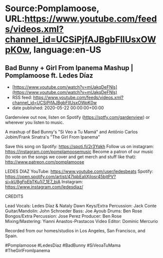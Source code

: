 # Source:Pomplamoose, URL:https://www.youtube.com/feeds/videos.xml?channel_id=UCSiPjfAJBgbFlIUsxOWpK0w, language:en-US

## Bad Bunny + Girl From Ipanema Mashup | Pomplamoose ft. Ledes Díaz
 - [https://www.youtube.com/watch?v=mUakqDeFNls](https://www.youtube.com/watch?v=mUakqDeFNls)
 - RSS feed: https://www.youtube.com/feeds/videos.xml?channel_id=UCSiPjfAJBgbFlIUsxOWpK0w
 - date published: 2020-05-22 00:00:00+00:00

Gardenview out now, listen on Spotify (https://sptfy.com/gardenview) or wherever you listen to music.

 A mashup of Bad Bunny's "Si Veo a Tu Mamá" and Antônio Carlos Jobim/Frank Sinatra's "The Girl From Ipanema"

Save this song on Spotify: https://spoti.fi/2r3Yqkh
Follow us on instagram: https://instagram.com/pomplamoosemusic
Become a patron of our music (to vote on the songs we cover and get merch and stuff like that): http://www.patreon.com/pomplamoose

LEDES DIAZ
YouTube: https://www.youtube.com/user/ledesbeats
Spotify: https://open.spotify.com/artist/47IqbEaIiXjlosr45bjtPV?si=kU8gFpEbTKu1i7_1E7_biA
Instagram: https://www.instagram.com/ledesdiaz/

CREDITS

Lead Vocals: Ledes Díaz & Nataly Dawn
Keys/Extra Percussion: Jack Conte
Guitar/Mandolin: John Schroeder 
Bass: Joe Ayoub
Drums: Ben Rose
Bongos/Extra Percussion: Jose Perez
Producer: Ben Rose
Mixing/Mastering: Yianni Anastos-Prastacos
Video Editor: Dominic Mercurio

Recorded from our homes/studios in Los Angeles, San Francisco, and Spain.

#Pomplamoose #LedesDiaz #BadBunny #SiVeoaTuMama #TheGirlFromIpanema

